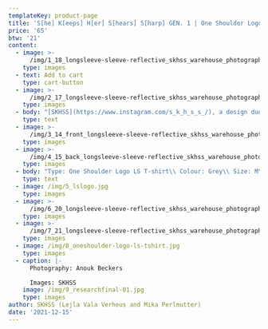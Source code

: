 ```yaml
---
templateKey: product-page
title: 'S[he] K[eeps] H[er] S[hears] S[harp] GEN. 1 | One Shoulder Logo LS T-shirt'
price: '65'
btw: '21'
content:
  - image: >-
      /img/1_18_longsleeve-sleeve-reflective_skhss_warehouse_photography-anouk-beckers.jpg
    type: images
  - text: Add to cart
    type: cart-button
  - image: >-
      /img/2_17_longsleeve-sleeve-reflective_skhss_warehouse_photography-anouk-beckers.jpg
    type: images
  - body: "[SKHSS](https://www.instagram.com/s_k_h_s_s_/), a design duo consisting of Lejla Vala Verheus and Mika Perlmutter, centres around a deep exploration of traditional and contemporary female-driven textile crafts and a feminization of utility wear and objects. Expanding upon the relationship between function and decoration, SKHSS juxtaposes intricate historic techniques such as crochet with modern printing methods. The aim of the project is to reintegrate discarded materials back into daily life. Through prolonging the usage of textile crafts in the medium of fashion, the boundaries between techniques and aesthetics of past-present-future are ultimately blended and blurred. \r\n\n\r\n\nThe work of SKHSS takes the shape of a collection of hand-crafted garments made from thrifted t-shirts and sweatshirts adapted with additional materials and techniques like yarn, reflective heat foil, dyes and bleach. The prints engage with the multiple layers of information retrieved from crochet charts, which both instruct how to crochet and at the same time describe the crochet visually. These charts are intricately coded diagrams that use a universal language of symbols. Through reading (crochet) code, recreating and creating new code, SKHSS traces and builds upon this historic information. To imbue the garment with its history and immortalize all the hands at play, footnotes are placed on the inside of the garments, tracing the origin of the elements on the garment."
    type: text
  - image: >-
      /img/3_14_front_longsleeve-sleeve-reflective_skhss_warehouse_photography-anouk-beckers.jpg
    type: images
  - image: >-
      /img/4_15_back_longsleeve-sleeve-reflective_skhss_warehouse_photography-anouk-beckers.jpg
    type: images
  - body: "Type: One Shoulder Logo LS T-shirt\\ Colour: Grey\\ Size: M\\ Material: 100% cotton\n\nCare instructions:\r Wash 30°C inside out. \rDon’t iron. \rDon’t bleach."
    type: text
  - image: /img/5_lslogo.jpg
    type: images
  - image: >-
      /img/6_20_longsleeve-sleeve-reflective_skhss_warehouse_photography-anouk-beckers.jpg
    type: images
  - image: >-
      /img/7_21_longsleeve-sleeve-reflective_skhss_warehouse_photography-anouk-beckers.jpg
    type: images
  - image: /img/8_oneshoulder-logo-ls-tshirt.jpg
    type: images
  - caption: |-
      Photography: Anouk Beckers

      Images: SKHSS
    image: /img/9_researchfinal-01.jpg
    type: images
author: SKHSS (Lejla Vala Verheus and Mika Perlmutter)
date: '2021-12-15'
---
```


